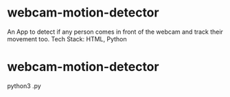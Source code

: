 # webcam-motion-detector

An App to detect if any person comes in front of the webcam and track their movement too.
Tech Stack:
HTML, Python

# webcam-motion-detector
python3 <file>.py
